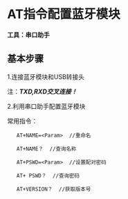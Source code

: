 # AT指令配置蓝牙模块
**工具：串口助手**
## 基本步骤
1.连接蓝牙模块和USB转接头

  注：***TXD,RXD交叉连接！***

2.利用串口助手配置蓝牙模块
  
  常用指令：
      
       AT+NAME=<Param>  //重命名

       AT+NAME？  //查询名称

       AT+PSWD=<Param>  //设置配对密码 

       AT+ PSWD？  //查询密码

       AT+VERSION？  //获取版本号
